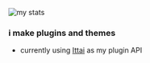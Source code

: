 ![my stats](https://github-readme-stats.vercel.app/api?username=abUwUser&show_icons=true&theme=tokyonight&hide=prs)
### i make plugins and themes

* currently using [Ittai](https://git.catvibers.me/Ittai/ittai) as my plugin API
